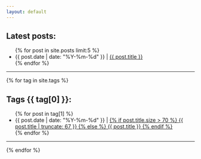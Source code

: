```yaml
---
layout: default
---
```

<section>
  <h2>Latest posts:</h2>
  <ul>
    {% for post in site.posts limit:5 %}
      <li>
        <span class="date">{{ post.date | date: "%Y-%m-%d" }}</span> | <a href="{{ post.url | relative_url }}">{{ post.title }}</a>
      </li>
    {% endfor %}
  </ul>
  <div class="separator">
    <hr>
  </div>
</section>

{% for tag in site.tags %}
  <section>
    <h2>Tags {{ tag[0] }}:</h2>
    <ul>
      {% for post in tag[1] %}
        <li>
          <span class="date">{{ post.date | date: "%Y-%m-%d" }}</span>
          <span class="post-separator">|</span>
          <a href="{{ post.url | relative_url }}" class="post-link" title="{{ post.title }}">
            {% if post.title.size > 70 %}
              {{ post.title | truncate: 67 }}
            {% else %}
              {{ post.title }}
            {% endif %}
          </a>
        </li>
      {% endfor %}
    </ul>
    <div class="separator">
        <hr>
    </div>
  </section>
{% endfor %}